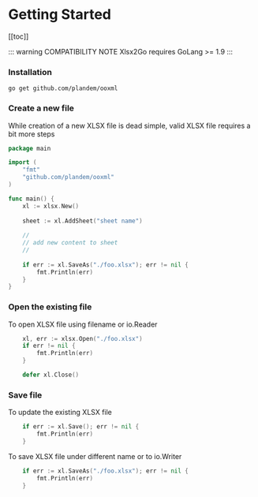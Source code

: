 # Getting Started
[[toc]]

::: warning COMPATIBILITY NOTE
Xlsx2Go requires GoLang >= 1.9
:::

### Installation
```
go get github.com/plandem/ooxml
```

### Create a new file
While creation of a new XLSX file is dead simple, valid XLSX file requires a bit more steps 
```go
package main

import (
	"fmt"
	"github.com/plandem/ooxml"
)

func main() {
	xl := xlsx.New()
	
	sheet := xl.AddSheet("sheet name")
	
	//
	// add new content to sheet
	//
	
	if err := xl.SaveAs("./foo.xlsx"); err != nil {
		fmt.Println(err)
	}
}
```

### Open the existing file
To open XLSX file using filename or io.Reader
```go
	xl, err := xlsx.Open("./foo.xlsx")
	if err != nil {
		fmt.Println(err)
	}

	defer xl.Close()
````

### Save file
To update the existing XLSX file
```go
	if err := xl.Save(); err != nil {
		fmt.Println(err)
	}
```

To save XLSX file under different name or to io.Writer
```go
	if err := xl.SaveAs("./foo.xlsx"); err != nil {
		fmt.Println(err)
	}
```
